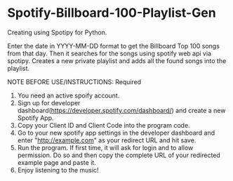 # Spotify-Billboard-100-Playlist-Gen
Creating using Spotipy for Python. 

Enter the date in YYYY-MM-DD format to get the Billboard Top 100 songs from that day.
Then it searches for the songs using spotify web api via spotipy.
Creates a new private playlist and adds all the found songs into the playlist.

NOTE BEFORE USE/INSTRUCTIONS:
Required 
1. You need an active spoify account. 
2. Sign up for developer dashboard(https://developer.spotify.com/dashboard/) and create a new Spotify App.
3. Copy your Client ID and Client Code into the program code.
4. Go to your new spotify app settings in the developer dashboard and enter "http://example.com" as your redirect URL and hit save.
5. Run the program. If first time, it will ask for login and to allow permission. Do so and then copy the complete URL of your redirected example page and paste it.
6. Enjoy listening to the music!
